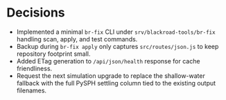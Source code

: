 <!-- FILE: /srv/blackroad-api/DECISIONS.md -->
# Decisions

- Implemented a minimal `br-fix` CLI under `srv/blackroad-tools/br-fix` handling scan, apply, and test commands.
- Backup during `br-fix apply` only captures `src/routes/json.js` to keep repository footprint small.
- Added ETag generation to `/api/json/health` response for cache friendliness.
- Request the next simulation upgrade to replace the shallow-water fallback with the full PySPH settling column tied to the existing output filenames.
